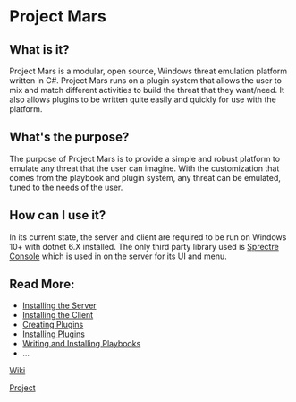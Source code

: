 # Project Mars

## What is it?

Project Mars is a modular, open source, Windows threat emulation platform written in C#. Project Mars runs on a plugin system that allows the user to mix and match different activities to build the threat that they want/need. It also allows plugins to be written quite easily and quickly for use with the platform. 

## What's the purpose?

The purpose of Project Mars is to provide a simple and robust platform to emulate any threat that the user can imagine. With the customization that comes from the playbook and plugin system, any threat can be emulated, tuned to the needs of the user. 

## How can I use it?

In its current state, the server and client are required to be run on Windows 10+ with dotnet 6.X installed. The only third party library used is [Sprectre Console](https://spectreconsole.net/) which is used in on the server for its UI and menu. 

## Read More:
 - [Installing the Server](https://github.com/Spar0w/project-mars/wiki/Installing-the-Server)
 - [Installing the Client](https://github.com/Spar0w/project-mars/wiki/Installing-the-Client)
 - [Creating Plugins](https://github.com/Spar0w/project-mars/wiki/Creating-Plugins)
 - [Installing Plugins](https://github.com/Spar0w/project-mars/wiki/Installing-Plugins)
 - [Writing and Installing Playbooks](https://github.com/Spar0w/project-mars/wiki/Writing-and-Installing-Playbooks)
 - ...

[Wiki](https://github.com/Spar0w/project-mars/wiki)

[Project](https://github.com/users/Spar0w/projects/2)
